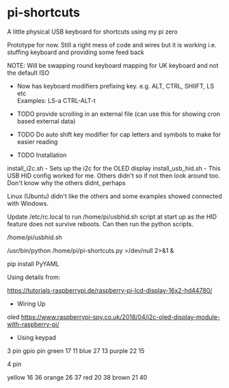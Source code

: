 # pi-shortcuts
A little physical USB keyboard for shortcuts using my pi zero


Prototype for now. Still a right mess of code and wires but it is working i.e. stuffing keyboard and providing some feed back


NOTE: Will be swapping round keyboard mapping for UK keyboard and not the default ISO

* Now has keyboard modifiers prefixing key. e.g. ALT, CTRL, SHIIFT, LS etc    
    Examples: LS-a CTRL-ALT-t

* TODO provide scrolling in an external file (can use this for showing cron based external data)
* TODO Do auto shift key modifier for cap letters and symbols to make for easier reading

* TODO Installation

install_i2c.sh - Sets up the i2c for the OLED display
install_usb_hid.sh - This USB HID config worked for me. Others didn't so if not then look around too. Don't know why the others didnt, perhaps

Linux (Ubuntu) didn't like the others and some examples showed connected with Windows. 

Update /etc/rc.local to run /home/pi/usbhid.sh script at start up as the HID feature does not survive reboots. Can then run the python scripts.


/home/pi/usbhid.sh 

/usr/bin/python /home/pi/pi-shortcuts.py >/dev/null 2>&1 &


pip install PyYAML

Using details from:

https://tutorials-raspberrypi.de/raspberry-pi-lcd-display-16x2-hd44780/


* Wiring Up

oled 
https://www.raspberrypi-spy.co.uk/2018/04/i2c-oled-display-module-with-raspberry-pi/

* Using keypad 


3 pin
              gpio        pin
green         17           11
blue          27           13
purple        22           15


4 pin

yellow        16          36
orange        26           37
red           20           38
brown         21           40






